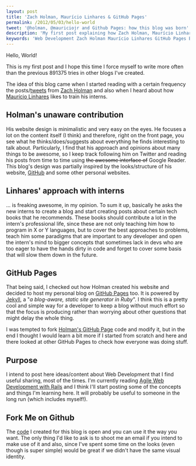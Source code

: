 ```yaml
---
layout: post
title: 'Zach Holman, Maurício Linhares & GitHub Pages'
permalink: /2012/05/03/hello-world
tweet: '@holman, @mauriciojr and Github Pages: how this blog was born'
description: 'My first post explaining how Zach Holman, Maurício Linhares & GitHub Pages contributed to the whole idea behind this blog'
keywords: 'Web Development Zach Holman Maurício Linhares GitHub Pages Blog'
---
```


Hello, World!

This is my first post and I hope this time I force myself to write more often than the previous 891375 tries in other blogs I've created.

The idea of this blog came when I started reading with a certain frequency the posts/[tweets](https://twitter.com/#!/holman) from [Zach Holman](http://zachholman.com/) and also when I heard about how [Maurício Linhares](http://techbot.me) likes to train his interns.

## Holman's unaware contribution
His website design is minimalistic and very easy on the eyes. He focuses a lot on the content itself (I think) and therefore, right on the front page, you see what he thinks/does/suggests about everything he finds interesting to talk about. Particularly, I find that his approach and opinions about many things to be awesome, so I keep track following him on Twitter and reading his posts from time to time using ~~the awesome interface of~~ Google Reader. This blog's design was partially inspired by the looks/structure of his website, [GitHub](http://github.com) and some other personal websites.

## Linhares' approach with interns
... is freaking awesome, in my opinion. To sum it up, basically he asks the new interns to create a blog and start creating posts about certain tech books that he recommends. These books should contribute a lot in the intern's professional life, since these are not only teaching him how to program in X or Y languages, but to cover the best approaches to problems, teach him some paradigms that are important to any developer and open the intern's mind to bigger concepts that sometimes lack in devs who are too eager to have the hands dirty in code and forget to cover some basis that will slow them down in the future.

## GitHub Pages
That being said, I checked out how Holman created his website and decided to host my personal blog on [GitHub Pages](http://pages.github.com/) too. It is powered by [Jekyll](https://github.com/mojombo/jekyll), a "*a blog-aware, static site generator in Ruby*". I think this is a pretty cool and simple way for a developer to keep a blog without much effort so that the focus is producing rather than worrying about other questions that might delay the whole thing.

I was tempted to fork [Holman's GitHub Page](https://github.com/holman/holman.github.com) code and modify it, but in the end I thought I would learn a bit more if I started from scratch and here and there looked at other GitHub Pages to check how everyone was doing stuff.

## Purpose
I intend to post here ideas/content about Web Development that I find useful sharing, most of the times. I'm currently reading [Agile Web Development with Rails](http://pragprog.com/book/rails2/agile-web-development-with-rails) and I think I'll start posting some of the concepts and things I'm learning here. It will probably be useful to someone in the long run (which includes myself!).

## Fork Me on Github
The [code](https://github.com/arthurgouveia/arthurgouveia.github.com) I created for this blog is open and you can use it the way you want. The only thing I'd like to ask is to shoot me an email if you intend to make use of it and also, since I've spent some time on the looks (even though is super simple) would be great if we didn't have the same visual identity.